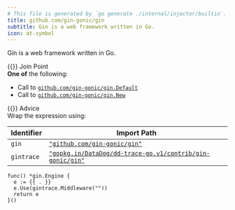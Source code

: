 ```yaml
---
# This file is generated by `go generate ./internal/injector/builtin`. DO NOT EDIT.
title: github.com/gin-gonic/gin
subtitle: Gin is a web framework written in Go.
icon: at-symbol
---
```



Gin is a web framework written in Go.



<div class="hextra-cards hx-mt-4 hx-gap-4 hx-grid" style="--hextra-cards-grid-cols: 1;">
  <div class="hextra-card hx-group hx-flex hx-flex-col hx-justify-start hx-overflow-hidden hx-rounded-lg hx-border hx-border-gray-200 hx-text-current hx-no-underline dark:hx-shadow-none hover:hx-shadow-gray-100 dark:hover:hx-shadow-none hx-shadow-gray-100 active:hx-shadow-sm active:hx-shadow-gray-200 hx-transition-all hx-duration-200">
    <div>
      <span class="hextra-card-icon hx-flex hx-font-semibold hx-items-start hx-gap-2 hx-p-4 hx-text-gray-700 hover:hx-text-gray-900 dark:hx-text-neutral-200 dark:hover:hx-text-neutral-50">
        {{<iconSVG "search-circle">}} Join Point
      </span>
      <div class="hextra-card-subtitle hx-font-normal hx-px-4 hx-mb-4 hx-mt-2"><strong>One of</strong> the following:
<ul>
<li>Call to <a href="https://pkg.go.dev/github.com/gin-gonic/gin#Default" target="_blank" rel="noopener"><code>github.com/gin-gonic/gin.Default</code></a></li><li>Call to <a href="https://pkg.go.dev/github.com/gin-gonic/gin#New" target="_blank" rel="noopener"><code>github.com/gin-gonic/gin.New</code></a></li></ul>
</div>
    </div>
    <div class="hx-border-t">
      <span class="hextra-card-icon hx-flex hx-font-semibold hx-items-start hx-gap-2 hx-p-4 hx-text-gray-700 hover:hx-text-gray-900 dark:hx-text-neutral-200 dark:hover:hx-text-neutral-50">
        {{<iconSVG "chip">}} Advice
      </span>
      <div class="hextra-card-subtitle hx-font-normal hx-px-4 hx-mb-4 hx-mt-2">Wrap the expression using: 

Identifier | Import Path
---|---
<code>gin</code>|<a href="http://pkg.go.dev/github.com/gin-gonic/gin" target="_blank" rel="noopener"><code>"github.com/gin-gonic/gin"</code></a>
<code>gintrace</code>|<a href="http://pkg.go.dev/gopkg.in/DataDog/dd-trace-go.v1/contrib/gin-gonic/gin" target="_blank" rel="noopener"><code>"gopkg.in/DataDog/dd-trace-go.v1/contrib/gin-gonic/gin"</code></a>


```go-template
func() *gin.Engine {
  e := {{ . }}
  e.Use(gintrace.Middleware(""))
  return e
}()
```

</div>
    </div>
  </div>
</div>
